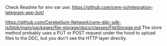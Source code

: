 Check Readme for env var use:
https://github.com/cere-io/integration-telegram-app-bot/

https://github.com/Cerebellum-Network/cere-ddc-sdk-js/blob/main/packages/file-storage/docs/classes/FileStorage.md
The store method probably uses a PUT or POST request under the hood to upload files to the DDC, but you don't see the HTTP layer directly.
